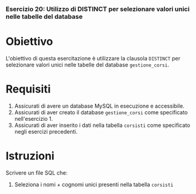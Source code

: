 ### Esercizio 20: Utilizzo di DISTINCT per selezionare valori unici nelle tabelle del database

# Obiettivo
L'obiettivo di questa esercitazione è utilizzare la clausola `DISTINCT` per selezionare valori unici nelle tabelle del database `gestione_corsi`.

# Requisiti
1. Assicurati di avere un database MySQL in esecuzione e accessibile.
2. Assicurati di aver creato il database `gestione_corsi` come specificato nell'esercizio 1.
3. Assicurati di aver inserito i dati nella tabella `corsisti` come specificato negli esercizi precedenti.

# Istruzioni
Scrivere un file SQL che:
1. Seleziona i nomi + cognomi unici presenti nella tabella `corsisti`